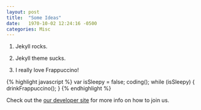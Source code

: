 ```yaml
---
layout: post
title:  "Some Ideas"
date:   1970-10-02 12:24:16 -0500
categories: Misc
---
```

1. Jekyll rocks.

2. Jekyll theme sucks.

3. I really love Frappuccino!

{% highlight javascript %}
var isSleepy = false;
coding();
while (isSleepy) {
  drinkFrappuccino();
}
{% endhighlight %}

Check out the [our developer site][dev-auh] for more info on how to join us.

[dev-auh]: http://developer.auhungry.com
